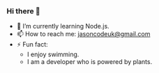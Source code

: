 ### Hi there 👋

<!--
**jasontwuk/jasontwuk** is a ✨ _special_ ✨ repository because its `README.md` (this file) appears on your GitHub profile.

Here are some ideas to get you started:

- 🔭 I’m currently working on ...
- 🌱 I’m currently learning ...
- 👯 I’m looking to collaborate on ...
- 🤔 I’m looking for help with ...
- 💬 Ask me about ...
- 📫 How to reach me: ...
- 😄 Pronouns: ...
- ⚡ Fun fact: ...
-->
- 🌱 I’m currently learning Node.js.
- 📫 How to reach me: jasoncodeuk@gmail.com
- ⚡ Fun fact: 
   * I enjoy swimming.
   * I am a developer who is powered by plants.
